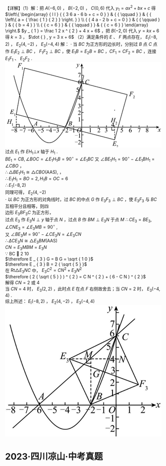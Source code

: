【详解】（1）解：把 $A ( - 6 , 0 )$ ， $B ( - 2 , 0 )$ ， $C ( 0 , 6 )$ 代入 $y _ { 1 } = a x ^ { 2 } + b x + c$ 得 $\left\{ \begin{array} { l l } { { 3 6 a - 6 b + c = 0 } } & { { \qquad } } & { { \left\{ a = { \frac { 1 } { 2 } } \right. } } \\ { { 4 a - 2 b + c = 0 } } & { { \qquad } } & { { b = 4 } } \\ { { c = 6 } } & { { \qquad } } & { { c = 6 } } \end{array} \right.$ $y _ { 1 } = \frac 1 2 x ^ { 2 } + 4 x + 6$ ，把 $B ( - 2 , 0 )$ 代入 $y = k x + 6$ 得 $k = 3$ ， $\dot { } , y = 3 x + 6$ （2）满足条件的 $E$ 、 $F$ 两点存在， $E _ { \mathrm { l } } ( - 8 , 2 )$ ， $E _ { 2 } ( 4 , - 2 )$ ， $E _ { 3 } ( - 4 , 4 )$
解： $\cdot$ 当 $B C$ 为正方形的边长时，分别过 $B$ 点 $C$ 点作 $E _ { 1 } E _ { 2 } \perp B C$ ， $F _ { 1 } F _ { 2 } \perp B C$ ，使 $E _ { 1 } B = E _ { 2 } B = B C$ ，$C F _ { 1 } = C F _ { 2 } = B C$ ，连接 $E _ { 1 } F _ { 1 }$ 、 $E _ { 2 } F _ { 2 }$ .
![](<../../qs_image_DB/专题3-2_一网打尽14类·二次函数的存在性问题（解析版）_/ecae1388259d02b8a414dab5d1cc20f046d5527e924670dce0ef19a321676d82.jpg>)
过点 $E _ { 1 }$ 作 $E H _ { 1 } \bot x$ 轴于 $H _ { 1 }$ .  
$B E _ { 1 } = C B , \angle B O C = \angle E _ { 1 } H _ { 1 } B = 9 0 ^ { \circ } = \angle E _ { 1 } B C$ 又 $\angle B E _ { 1 } H _ { 1 } = 9 0 ^ { \circ } - \angle E _ { 1 } B H _ { 1 } = \angle C B O$ ，  
$\therefore \triangle B E _ { 1 } H _ { 1 } { \cong } \triangle C B O ( \mathrm { A A S } ) ,$ ，  
$\therefore E _ { 1 } H _ { 1 } = B O = 2 , H _ { 1 } B = O C = 6$   
$\therefore E _ { 1 } ( - 8 , 2 )$   
同理可得， $E _ { 2 } ( 4 , - 2 )$   
$\cdot$ 以 $B C$ 为正方形的对角线时，过 $B C$ 的中点 $G$ 作 $E _ { 3 } F _ { 3 } \perp B C$ ，使 $E _ { 3 } F _ { 3 }$ 与 $B C$ 互相平分且相等，则四  
边形 $E _ { 3 } B F _ { 3 } C$ 为正方形，  
过点 $E _ { 3 }$ 作 $E _ { 3 } N \perp y$ 轴于点 $N$ ，过点 $B$ 作 $B M \perp E _ { 3 } N$ 于点 $M$ $\therefore C E _ { 3 } = B E _ { 3 } , \angle C N E _ { 3 } = \angle E _ { 3 } M B = 9 0 ^ { \circ } \ ,$   
又 $\angle B E _ { 3 } M = 9 0 ^ { \circ } - \angle C E _ { 3 } N = \angle E _ { 3 } C N$   
$\therefore \Delta C E _ { 3 } N \cong \triangle E _ { 3 } B M ( \mathrm { A A S } )$   
$C N { = } E _ { 3 } M B M { = } E _ { 3 } N$   
∵ BC  2 10  
$\therefore E _ { 3 } G = B G = \sqrt { 1 0 }$   
$\therefore E _ { 3 } B = 2 { \sqrt { 5 } }$   
在 $\mathrm { R t } \triangle E _ { 3 } N C$ 中， $E _ { 3 } C ^ { 2 } = C N ^ { 2 } + E _ { 3 } N ^ { 2 }$   
$\therefore ( 2 { \sqrt { 5 } } ) ^ { 2 } = C N ^ { 2 } + ( 6 - C N ) ^ { 2 }$   
解得 $C N = 2$ 或 4  
当 $C N = 4$ 时， $E _ { 3 } ( 2 , 2 )$ ，此时点 $E$ 在点 $F$ 右侧故舍去；当 $C N = 2$ 时， $E _ { 3 } ( - 4 , 4 )$ .  
综上所述： $E _ { \mathrm { l } } ( - 8 , 2 )$ ， $E _ { 2 } ( 4 , - 2 )$ ， $E _ { 3 } ( - 4 , 4 )$
![](<../../qs_image_DB/专题3-2_一网打尽14类·二次函数的存在性问题（解析版）_/d5228c899f7f8efd04b49cabf86cc2b160554e7a8e977ae5b47e4447d71a16a0.jpg>)
# 2023·四川凉山·中考真题
